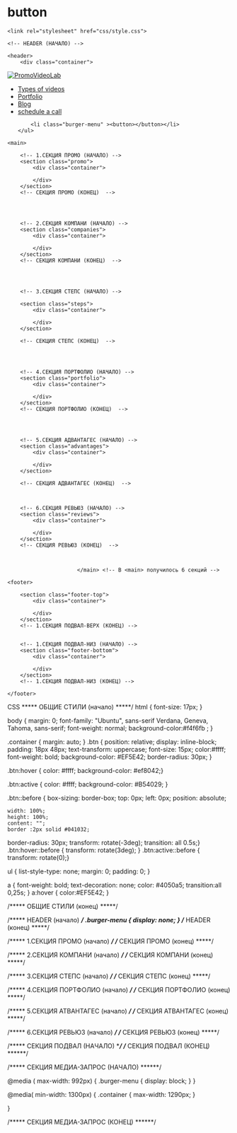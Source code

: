 # button<!DOCTYPE html>
<html lang="en">

<head>
    <meta charset="UTF-8">
    <meta http-equiv="X-UA-Compatible" content="IE=edge">
    <meta name="viewport" content="width=device-width, initial-scale=1.0">
    <title>Home | PromoVideoLab</title>
    <link rel="preconnect" href="https://fonts.googleapis.com">
    <link rel="preconnect" href="https://fonts.gstatic.com" crossorigin>
    <link href="https://fonts.googleapis.com/css2?family=Roboto:ital,
    wght@0,400;0,700;1,400&family=Ubuntu:ital,wght@0,400;0,700;1,400&display=swap" rel="stylesheet">


    <link rel="stylesheet" href="css/style.css">
</head>

<body>

    <!-- HEADER (НАЧАЛО) -->

    <header>
        <div class="container">
<a href="#">
    <img src="img/logo.svg" alt="PromoVideoLab" class="logo">
</a>
<nav>
    <ul class="main-menu">
        <li><a href="#">Types of videos </a></li>
        <li><a href="#">Portfolio </a></li>
        <li><a href="#">Blog</a></li>
        <li><a class="btn" href="#">schedule a call</a></li>

        <li class="burger-menu" ><button></button></li>
    </ul>
</nav>
        </div>
    </header>
    <!-- HEADER (КОНЕЦ)  -->


    <main>

        <!-- 1.СЕКЦИЯ ПРОМО (НАЧАЛО) -->
        <section class="promo">
            <div class="container">

            </div>
        </section>
        <!-- СЕКЦИЯ ПРОМО (КОНЕЦ)  -->




        <!-- 2.СЕКЦИЯ КОМПАНИ (НАЧАЛО) -->
        <section class="companies">
            <div class="container">

            </div>
        </section>
        <!-- СЕКЦИЯ КОМПАНИ (КОНЕЦ)  -->




        <!-- 3.СЕКЦИЯ СТЕПС (НАЧАЛО) -->

        <section class="steps">
            <div class="container">

            </div>
        </section>

        <!-- СЕКЦИЯ СТЕПС (КОНЕЦ)  -->




        <!-- 4.СЕКЦИЯ ПОРТФОЛИО (НАЧАЛО) -->
        <section class="portfolio">
            <div class="container">

            </div>
        </section>
        <!-- СЕКЦИЯ ПОРТФОЛИО (КОНЕЦ)  -->




        <!-- 5.СЕКЦИЯ АДВАНТАГЕС (НАЧАЛО) -->
        <section class="advantages">
            <div class="container">

            </div>
        </section>

        <!-- СЕКЦИЯ АДВАНТАГЕС (КОНЕЦ)  -->



        <!-- 6.СЕКЦИЯ РЕВЬЮЗ (НАЧАЛО) -->
        <section class="reviews">
            <div class="container">

            </div>
        </section>
        <!-- СЕКЦИЯ РЕВЬЮЗ (КОНЕЦ)  -->



                          </main> <!-- В <main> получилось 6 секций -->

    <footer>
<!-- 1.СЕКЦИЯ ПОДВАЛ-ВЕРХ (НАЧАЛО) -->

        <section class="footer-top">
            <div class="container">

            </div>
        </section>
        <!-- 1.СЕКЦИЯ ПОДВАЛ-ВЕРХ (КОНЕЦ) -->


        <!-- 1.СЕКЦИЯ ПОДВАЛ-НИЗ (НАЧАЛО) -->
        <section class="footer-bottom">
            <div class="container">

            </div>
        </section>
        <!-- 1.СЕКЦИЯ ПОДВАЛ-НИЗ (КОНЕЦ) -->

    </footer>


</body>

</html>

CSS
***** ОБЩИЕ СТИЛИ (начало) *****/
html {
    font-size: 17px;
}

body { margin: 0;
    font-family: "Ubuntu", sans-serif
     Verdana, Geneva, Tahoma, sans-serif;
     font-weight: normal;
    background-color:#f4f6fb ;
}


.container {
    margin: auto;
}
.btn {
    position: relative;
    display: inline-block;
    padding: 18px  48px;
    text-transform: uppercase;
    font-size: 15px;
    color:#ffff;
    font-weight: bold;
background-color: #EF5E42;
border-radius: 30px;  }

.btn:hover {
    color: #ffff;
    background-color: #ef8042;}

.btn:active {
     color: #ffff; 
    background-color: #B54029;
}

.btn::before {
    box-sizing: border-box;
    top: 0px;
    left: 0px;
    position: absolute;

    width: 100%;
    height: 100%;
    content: "";
    border :2px solid #041032;
border-radius: 30px;
transform: rotate(-3deg);
transition: all 0.5s;}
.btn:hover::before {
    transform: rotate(3deg);
}
.btn:active::before {
    transform: rotate(0);}

ul { list-style-type: none;
    margin: 0;
padding: 0;
}

a {
 font-weight: bold;
    text-decoration: none;
    color: #4050a5;
    transition:all 0,25s;
}
a:hover {
    color:#EF5E42;
}

/***** ОБЩИЕ СТИЛИ (конец) *****/



/***** HEADER (начало) *****/
.burger-menu {
    display: none;
}
/***** HEADER (конец) *****/

/***** 1.СЕКЦИЯ ПРОМО (начало) *****/
/***** СЕКЦИЯ ПРОМО (конец) *****/

/***** 2.СЕКЦИЯ КОМПАНИ (начало) *****/
/***** СЕКЦИЯ КОМПАНИ (конец) *****/


/***** 3.СЕКЦИЯ СТЕПС (начало) *****/
/***** СЕКЦИЯ СТЕПС (конец) *****/


/***** 4.СЕКЦИЯ ПОРТФОЛИО (начало) *****/
/***** СЕКЦИЯ ПОРТФОЛИО (конец) *****/




/***** 5.СЕКЦИЯ АТВАНТАГЕС (начало) *****/
/***** СЕКЦИЯ АТВАНТАГЕС (конец) *****/



/***** 6.СЕКЦИЯ РЕВЬЮЗ (начало) *****/
/***** СЕКЦИЯ РЕВЬЮЗ (конец) *****/

/***** СЕКЦИЯ ПОДВАЛ (НАЧАЛО) ******/
/***** СЕКЦИЯ ПОДВАЛ (КОНЕЦ) ******/  


/***** СЕКЦИЯ МЕДИА-ЗАПРОС (НАЧАЛО) ******/

@media ( max-width: 992px) {
    .burger-menu {
        display: block;
    }
    }

@media( min-width: 1300px) {
    .container {
        max-width: 1290px;
    }

}

/***** СЕКЦИЯ МЕДИА-ЗАПРОС (КОНЕЦ) ******/  
